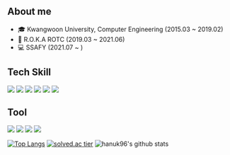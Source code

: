 ## About me 
 
- 🎓 Kwangwoon University, Computer Engineering (2015.03 ~ 2019.02)
-  🔫 R.O.K.A ROTC (2019.03 ~ 2021.06)    
-  💻 SSAFY (2021.07 ~ )  
## Tech Skill
<img src="https://img.shields.io/badge/Java-007396?style=flat-square&logo=Java&logoColor=white"></a>
<img src="https://img.shields.io/badge/SpringBoot-6DB33F?style=flat-square&logo=Spring&logoColor=white"></a>
<img src="https://img.shields.io/badge/Python-3766AB?style=flat-square&logo=Python&logoColor=white"></a>
<img src="https://img.shields.io/badge/JavaScript-F7DF1E?style=flat-square&logo=JavaScript&logoColor=white"></a>
<img src="https://img.shields.io/badge/MySQL-4479A1?style=flat-square&logo=MySQL&logoColor=white"></a>
<img src="https://img.shields.io/badge/Vue.js-4FC08D?style=flat-square&logo=Vue.js&logoColor=white"></a>

## Tool
<img src="https://img.shields.io/badge/GitHub-181717?style=flat-square&logo=GitHub&logoColor=white"></a>
<img src="https://img.shields.io/badge/Eclipse%20IDE-2C2255?style=flat-square&logo=Eclipse%20IDE&logoColor=white"></a>
<img src="https://img.shields.io/badge/Amazon%20AWS-232F3E?style=flat-square&logo=Amazon%20AWS&logoColor=white"></a>
<img src="https://img.shields.io/badge/Visual%20Studio%20Code-007ACC?style=flat-square&logo=Visual%20Studio%20Code&logoColor=white"></a>



[![Top Langs](https://github-readme-stats.vercel.app/api/top-langs/?username=hanuk96&layout=compact)](https://github.com/anuraghazra/github-readme-stats)
[![solved.ac tier](http://mazassumnida.wtf/api/v2/generate_badge?boj=gi7182)](https://solved.ac/gi7182)
![hanuk96's github stats](https://github-readme-stats.vercel.app/api?username=hanuk96&show_icons=true&theme=dark)


